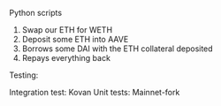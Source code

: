 Python scripts
1. Swap our ETH for WETH
2. Deposit some ETH into AAVE
3. Borrows some DAI with the ETH collateral deposited
4. Repays everything back


Testing:

Integration test: Kovan
Unit tests: Mainnet-fork
